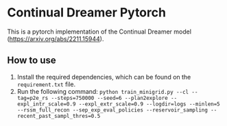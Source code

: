 # Continual Dreamer Pytorch

This is a pytorch implementation of the Continual Dreamer model (https://arxiv.org/abs/2211.15944).


## How to use
1. Install the required dependencies, which can be found on the `requirement.txt` file.
2. Run the following command: `python train_minigrid.py --cl --tag=p2e_rs --steps=750000 --seed=6 --plan2explore --expl_intr_scale=0.9 --expl_extr_scale=0.9 --logdir=logs --minlen=5 --rssm_full_recon --sep_exp_eval_policies --reservoir_sampling --recent_past_sampl_thres=0.5`
